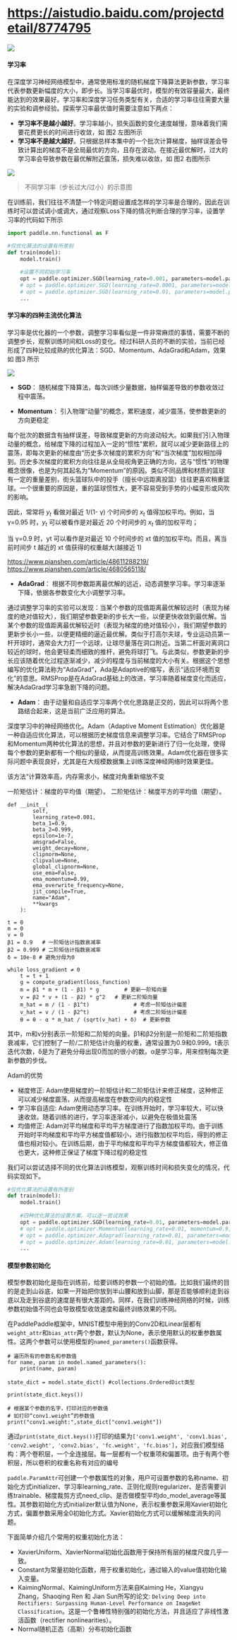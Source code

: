 ####
# https://aistudio.baidu.com/projectdetail/8774795
####

![](https://ai-studio-static-online.cdn.bcebos.com/81405034cc7c4315b33d2aae990edc8013626c7dcdd54d56bc9afce9127c9be0)

#### 学习率

在深度学习神经网络模型中，通常使用标准的随机梯度下降算法更新参数，学习率代表参数更新幅度的大小，即步长。当学习率最优时，模型的有效容量最大，最终能达到的效果最好。学习率和深度学习任务类型有关，合适的学习率往往需要大量的实验和调参经验。探索学习率最优值时需要注意如下两点：

- **学习率不是越小越好**。学习率越小，损失函数的变化速度越慢，意味着我们需要花费更长的时间进行收敛，如 图2 左图所示
- **学习率不是越大越好**。只根据总样本集中的一个批次计算梯度，抽样误差会导致计算出的梯度不是全局最优的方向，且存在波动。在接近最优解时，过大的学习率会导致参数在最优解附近震荡，损失难以收敛，如 图2 右图所示

![](https://ai-studio-static-online.cdn.bcebos.com/1e0f066dc9fa4e2bbc942447bdc0578c2ffc6afc15684154ae84bcf31b298d7b)

> 不同学习率（步长过大/过小）的示意图

在训练前，我们往往不清楚一个特定问题设置成怎样的学习率是合理的，因此在训练时可以尝试调小或调大，通过观察Loss下降的情况判断合理的学习率，设置学习率的代码如下所示

```python
import paddle.nn.functional as F

#仅优化算法的设置有所差别
def train(model):
    model.train()
    
    #设置不同初始学习率
    opt = paddle.optimizer.SGD(learning_rate=0.001, parameters=model.parameters())
    # opt = paddle.optimizer.SGD(learning_rate=0.0001, parameters=model.parameters())
    # opt = paddle.optimizer.SGD(learning_rate=0.01, parameters=model.parameters())
    ...
```

#### 学习率的四种主流优化算法

学习率是优化器的一个参数，调整学习率看似是一件非常麻烦的事情，需要不断的调整步长，观察训练时间和Loss的变化。经过科研人员的不断的实验，当前已经形成了四种比较成熟的优化算法：SGD、Momentum、AdaGrad和Adam，效果如 图3 所示

![](./imgs/f4cf80f95424411a85ad74998433317e721f56ddb4f64e6f8a28a27b6a1baa6b.png)


- **SGD**： 随机梯度下降算法，每次训练少量数据，抽样偏差导致的参数收敛过程中震荡。

- **Momentum**： 引入物理“动量”的概念，累积速度，减少震荡，使参数更新的方向更稳定

每个批次的数据含有抽样误差，导致梯度更新的方向波动较大。如果我们引入物理动量的概念，给梯度下降的过程加入一定的“惯性”累积，就可以减少更新路径上的震荡，即每次更新的梯度由“历史多次梯度的累积方向”和“当次梯度”加权相加得到。历史多次梯度的累积方向往往是从全局视角更正确的方向，这与“惯性”的物理概念很像，也是为何其起名为“Momentum”的原因。类似不同品牌和材质的篮球有一定的重量差别，街头篮球队中的投手（擅长中远距离投篮）往往更喜欢稍重篮球。一个很重要的原因是，重的篮球惯性大，更不容易受到手势的小幅变形或风吹的影响。

因此，常常将 $y_t$ 看做对最近 1/(1- γ) 个时间步的 $x_t$ 值得加权平均。例如，当 γ=0.95 时，$y_t$ 可以被看作是对最近 20 个时间步的 $x_t$ 值的加权平均；

当 γ=0.9 时，yt 可以看作是对最近 10 个时间步的 xt 值的加权平均。而且，离当前时间步 t 越近的 xt 值获得的权重越大(越接近 1)

https://www.pianshen.com/article/48611288219/
https://www.pianshen.com/article/4680565118/

- **AdaGrad**： 根据不同参数距离最优解的远近，动态调整学习率。学习率逐渐下降，依据各参数变化大小调整学习率。

通过调整学习率的实验可以发现：当某个参数的现值距离最优解较远时（表现为梯度的绝对值较大），我们期望参数更新的步长大一些，以便更快收敛到最优解。当某个参数的现值距离最优解较近时（表现为梯度的绝对值较小），我们期望参数的更新步长小一些，以便更精细的逼近最优解。类似于打高尔夫球，专业运动员第一杆开球时，通常会大力打一个远球，让球尽量落在洞口附近。当第二杆面对离洞口较近的球时，他会更轻柔而细致的推杆，避免将球打飞。与此类似，参数更新的步长应该随着优化过程逐渐减少，减少的程度与当前梯度的大小有关。根据这个思想编写的优化算法称为“AdaGrad”，Ada是Adaptive的缩写，表示“适应环境而变化”的意思。RMSProp是在AdaGrad基础上的改进，学习率随着梯度变化而适应，解决AdaGrad学习率急剧下降的问题。

- **Adam**： 由于动量和自适应学习率两个优化思路是正交的，因此可以将两个思路结合起来，这是当前广泛应用的算法。

深度学习中的神经网络优化。Adam（Adaptive Moment Estimation）优化器是一种自适应优化算法，可以根据历史梯度信息来调整学习率。它结合了RMSProp和Momentum两种优化算法的思想，并且对参数的更新进行了归一化处理，使得每个参数的更新都有一个相似的量级，从而提高训练效果。Adam优化器在很多实际问题中表现良好，尤其是在大规模数据集上训练深度神经网络时效果更佳。

该方法“计算效率高，内存需求小，梯度对角重新缩放不变

一阶矩估计：梯度的平均值（期望）。
二阶矩估计：梯度平方的平均值（期望）。

```
def __init__(
        self,
        learning_rate=0.001,
        beta_1=0.9,
        beta_2=0.999,
        epsilon=1e-7,
        amsgrad=False,
        weight_decay=None,
        clipnorm=None,
        clipvalue=None,
        global_clipnorm=None,
        use_ema=False,
        ema_momentum=0.99,
        ema_overwrite_frequency=None,
        jit_compile=True,
        name="Adam",
        **kwargs
    ):
```
```
t = 0
m = 0
v = 0
β1 = 0.9   # 一阶矩估计指数衰减率
β2 = 0.999 # 二阶矩估计指数衰减率
δ = 10e-8 # 避免分母为0

while loss_gradient ≠ 0
    t = t + 1
    g = compute_gradient(loss_function)
    m = β1 * m + (1 - β1) * g        # 更新一阶矩向量
    v = β2 * v + (1 - β2) * g^2   # 更新二阶矩向量
    m_hat = m / (1 - β1^t)              # 考虑一阶矩估计偏差
    v_hat = v / (1 - β2^t)              # 考虑二阶矩估计偏差
    θ = θ - α * m_hat / (sqrt(v_hat) + δ)  # 更新参数

```

其中，m和v分别表示一阶矩和二阶矩的向量。β1和β2分别是一阶矩和二阶矩指数衰减率，它们控制了一阶/二阶矩估计向量的权重，通常设置为0.9和0.999。t表示迭代次数，δ是为了避免分母出现0而加的很小的数。α是学习率，用来控制每次更新参数的步伐。

Adam的优势

- 梯度修正: Adam使用梯度的一阶矩估计和二阶矩估计来修正梯度，这种修正可以减少梯度震荡，从而提高梯度在参数空间内的稳定性
- 学习率自适应: Adam使用动态学习率。在训练开始时，学习率较大，可以快速收敛。随着训练的进行，学习率逐渐减小，以避免在极值处震荡
- 均值修正: Adam对平均梯度和平均平方梯度进行了指数加权平均。由于训练开始时平均梯度和平均平方梯度值都较小，进行指数加权平均后，得到的修正值也相对较小。在训练后期，由于平均梯度和平均平方梯度值都较大，修正值也更大，这种修正保证了梯度下降过程的稳定性


我们可以尝试选择不同的优化算法训练模型，观察训练时间和损失变化的情况，代码实现如下。

```python
#仅优化算法的设置有所差别
def train(model):
    model.train()
    
    #四种优化算法的设置方案，可以逐一尝试效果
    opt = paddle.optimizer.SGD(learning_rate=0.01, parameters=model.parameters())
    # opt = paddle.optimizer.Momentum(learning_rate=0.01, momentum=0.9, parameters=model.parameters())
    # opt = paddle.optimizer.Adagrad(learning_rate=0.01, parameters=model.parameters())
    # opt = paddle.optimizer.Adam(learning_rate=0.01, parameters=model.parameters())
    ...
```

#### 模型参数初始化

模型参数初始化是指在训练前，给要训练的参数一个初始的值。比如我们最终的目的是走到山谷底，如果一开始把你放到半山腰和放到山脚，那是否能够顺利走到谷底以及走到谷底的速度是有很大差距的。同样，在我们训练神经网络的时候，训练参数初始值不同也会导致模型收敛速度和最终训练效果的不同。

在PaddlePaddle框架中，MNIST模型中用到的Conv2D和Linear层都有`weight_attr`和`bias_attr`两个参数，默认为None，表示使用默认的权重参数属性。这两个参数可以使用模型的`named_parameters()`函数获得。

```
# 遍历所有的参数名和参数值
for name, param in model.named_parameters():
    print(name, param)  
```

```
state_dict = model.state_dict() #collections.OrderedDict类型

print(state_dict.keys())

# 根据某个参数的名字，打印对应的参数值
# 如打印“conv1.weight”的参数值
print("conv1.weight:",state_dict["conv1.weight"])
```

通过`print(state_dict.keys())`打印的结果为`['conv1.weight', 'conv1.bias', 'conv2.weight', 'conv2.bias', 'fc.weight', 'fc.bias']`，对应我们模型结构：两个卷积层，一个全连接层。每一层都有一个权重项和偏置项。由于有两个卷积层，所以卷积的权重名称有对应的编号


`paddle.ParamAttr`可创建一个参数属性的对象，用户可设置参数的名称name、初始化方式initializer、学习率learning_rate、正则化规则regularizer、是否需要训练trainable、梯度裁剪方式need_clip、是否做模型平均do_model_average等属性。其参数初始化方式initializer默认值为None，表示权重参数采用Xavier初始化方式，偏置参数采用全0初始化方式。Xavier初始化方式可以缓解梯度消失的问题。

下面简单介绍几个常用的权重初始化方法：

- XavierUniform、XavierNormal初始化函数用于保持所有层的梯度尺度几乎一致。
- Constant为常量初始化函数，用于权重初始化，通过输入的value值初始化输入变量。
- KaimingNormal、KaimingUniform方法来自Kaiming He，Xiangyu Zhang，Shaoqing Ren 和 Jian Sun所写的论文: `Delving Deep into Rectifiers: Surpassing Human-Level Performance on ImageNet Classification`。这是一个鲁棒性特别强的初始化方法，并且适应了非线性激活函数（rectifier nonlinearities）。
- Normal随机正态（高斯）分布初始化函数


